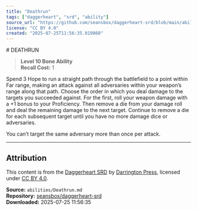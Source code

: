 ```yaml
---
title: "Deathrun"
tags: ["daggerheart", "srd", "ability"]
source_url: "https://github.com/seansbox/daggerheart-srd/blob/main/abilities/Deathrun.md"
license: "CC BY 4.0"
created: "2025-07-25T11:56:35.019060"
---
```


﻿# DEATHRUN

> **Level 10 Bone Ability**  
> **Recall Cost:** 1

Spend 3 Hope to run a straight path through the battlefield to a point within Far range, making an attack against all adversaries within your weapon’s range along that path. Choose the order in which you deal damage to the targets you succeeded against. For the first, roll your weapon damage with a +1 bonus to your Proficiency. Then remove a die from your damage roll and deal the remaining damage to the next target. Continue to remove a die for each subsequent target until you have no more damage dice or adversaries.

You can’t target the same adversary more than once per attack.

---

## Attribution

This content is from the [Daggerheart SRD](https://github.com/seansbox/daggerheart-srd/blob/main/abilities/Deathrun.md) by [Darrington Press](https://darringtonpress.com/), licensed under [CC BY 4.0](https://creativecommons.org/licenses/by/4.0/).

**Source:** `abilities/Deathrun.md`  
**Repository:** [seansbox/daggerheart-srd](https://github.com/seansbox/daggerheart-srd)  
**Downloaded:** 2025-07-25 11:56:35

